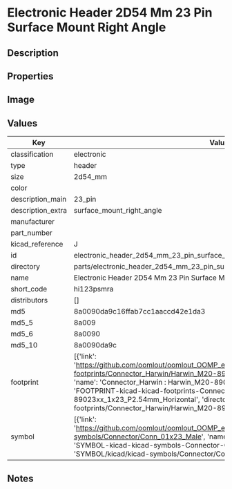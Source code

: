 # Electronic Header 2D54 Mm 23 Pin Surface Mount Right Angle

## Description

## Properties


## Image


## Values

| Key | Value |
| --- | --- |
| classification | electronic |
| type | header |
| size | 2d54_mm |
| color |  |
| description_main | 23_pin |
| description_extra | surface_mount_right_angle |
| manufacturer |  |
| part_number |  |
| kicad_reference | J |
| id | electronic_header_2d54_mm_23_pin_surface_mount_right_angle |
| directory | parts/electronic_header_2d54_mm_23_pin_surface_mount_right_angle |
| name | Electronic Header 2D54 Mm 23 Pin Surface Mount Right Angle |
| short_code | hi123psmra |
| distributors | [] |
| md5 | 8a0090da9c16ffab7cc1aaccd42e1da3 |
| md5_5 | 8a009 |
| md5_6 | 8a0090 |
| md5_10 | 8a0090da9c |
| footprint | [{'link': 'https://github.com/oomlout/oomlout_OOMP_eda_V2/tree/main/FOOTPRINT/kicad/kicad-footprints/Connector_Harwin/Harwin_M20-89023xx_1x23_P2.54mm_Horizontal', 'name': 'Connector_Harwin : Harwin_M20-89023xx_1x23_P2.54mm_Horizontal', 'id': 'FOOTPRINT-kicad-kicad-footprints-Connector_Harwin-Harwin_M20-89023xx_1x23_P2.54mm_Horizontal', 'directory': 'FOOTPRINT/kicad/kicad-footprints/Connector_Harwin/Harwin_M20-89023xx_1x23_P2.54mm_Horizontal/'}] |
| symbol | [{'link': 'https://github.com/oomlout/oomlout_OOMP_eda_V2/tree/main/SYMBOL/kicad/kicad-symbols/Connector/Conn_01x23_Male', 'name': 'Connector : Conn_01x23_Male', 'id': 'SYMBOL-kicad-kicad-symbols-Connector-Conn_01x23_Male', 'directory': 'SYMBOL/kicad/kicad-symbols/Connector/Conn_01x23_Male/'}] |

## Notes

